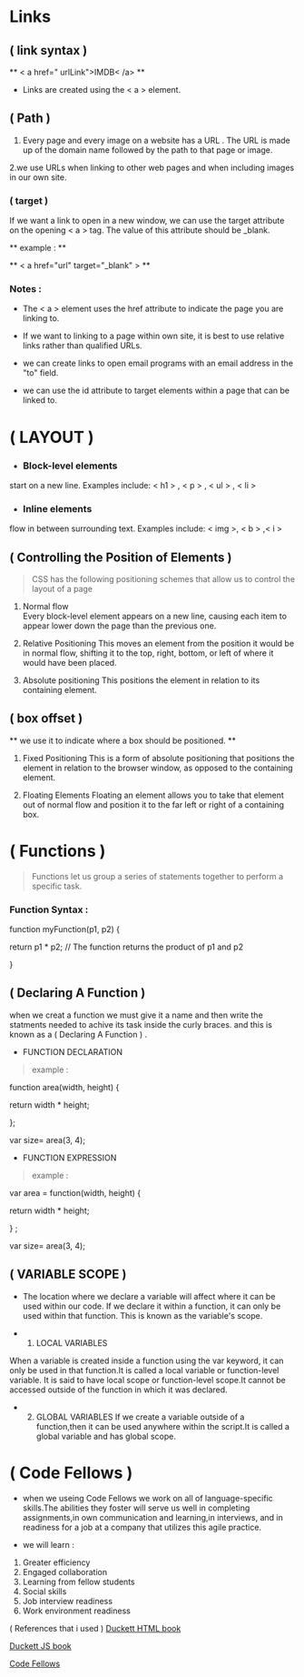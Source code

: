 # Links

## ( link syntax )

** < a href=" urlLink">IMDB< /a> **
* Links are created using the < a > element.

## ( Path )
1. Every page and every image on a website has a URL . The URL is made up of the domain name followed by the path to that page or image.

2.we use URLs when linking to other web pages and when including images in our own site. 


### ( target )
If we want a link to open in a new window, we can use the target attribute on the opening < a > tag. The value of this attribute should be _blank.

** example : ** 

** < a href="url" target="_blank" > **

### Notes : 

* The  < a > element uses the href attribute to indicate
the page you are linking to.

* If we want to linking to a page within own site, it is
best to use relative links rather than qualified URLs.

* we can create links to open email programs with an
email address in the "to" field.

* we can use the id attribute to target elements within
a page that can be linked to.

# ( LAYOUT )

* ### Block-level elements
start on a new line.
Examples include:
< h1 > , < p > , < ul > , < li >

* ### Inline elements
flow in between surrounding text.
Examples include:
< img >, < b > ,< i >


##  ( Controlling the Position of Elements )
> CSS has the following positioning schemes that allow us to control
the layout of a page

1. Normal flow  
Every block-level element appears on a new line, causing each item to appear lower down the page than the previous one.

2.  Relative Positioning 
This moves an element from the position it would be in normal flow, shifting it to the top, right, bottom, or left of where it would have been placed.

3.  Absolute positioning 
This positions the element in relation to its containing element.


## ( box offset )
** we use it to indicate where a box should be positioned. **

1.  Fixed Positioning 
This is a form of absolute
positioning that positions
the element in relation to the
browser window, as opposed
to the containing element. 


2.  Floating Elements 
Floating an element allows you to take that element out of normal flow and position it to the far left or right of a containing box.



# ( Functions )
> Functions let us group a series of statements together to perform a specific task.

### Function Syntax :
function myFunction(p1, p2) {

  return p1 * p2;   // The function returns the product of p1 and p2

}



## ( Declaring A Function )
when we creat a function we must give it a name and then write the statments needed to achive its task inside the curly braces. and this is known as a ( Declaring A Function ) .

*  FUNCTION DECLARATION 
> example :

function area(width, height) {

return width * height; 

};

var size= area(3, 4);

*  FUNCTION EXPRESSION 
> example :

var area =  function(width, height) {

 return width * height;

 } ;

 var size=  area(3, 4);


## ( VARIABLE SCOPE )
* The location where we declare a variable will affect where it can be used within our code. If we declare it within a function, it can only be used within that function. This is known as the variable's scope. 

* 1. LOCAL VARIABLES 

When a variable is created inside a function using the var keyword, it can only be used in that function.It is called a local variable or function-level variable. It is said to have local scope or function-level scope.It cannot be accessed outside of the function in which it was declared.


* 2. GLOBAL VARIABLES 
If we create a variable outside of a function,then it can be used anywhere within the script.It is called a global variable and has global scope.


# ( Code Fellows )
* when we useing Code Fellows we work on all of language-specific skills.The abilities they foster will serve us well in completing assignments,in own communication and learning,in interviews, and in readiness for a job at 
a company that utilizes this agile practice.

*  we will learn : 
1. Greater efficiency
2. Engaged collaboration
3. Learning from fellow students
4. Social skills
5. Job interview readiness
6. Work environment readiness



( References that i used )
[Duckett HTML book](https://wtf.tw/ref/duckett.pdf)

[Duckett JS book](https://ltuc-asac.slack.com/files/U019NRDFF97/F022SGL4CKV/duckett_html__1_.pdf)

[Code Fellows](https://www.codefellows.org/blog/6-reasons-for-pair-programming/)

 






